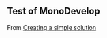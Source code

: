 Test of MonoDevelop
---

From [Creating a simple solution](http://www.monodevelop.com/documentation/creating-a-simple-solution/)
